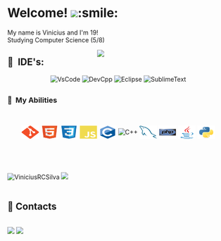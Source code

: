 <h1>Welcome! <img src="https://raw.githubusercontent.com/kaueMarques/kaueMarques/master/hi.gif" width="40px">:smile: </h1>

<p>My name is Vinicius and I'm 19! <br/>Studying Computer Science (5/8)</p> 

<img  align='right' width="300" src="https://pensador-digital.com/wp-content/uploads/2021/04/cover-img-1-1.png"> 

## <h2> :rocket: &nbsp;IDE's: </h2>

<p align="center">
	<img alt="VsCode" src="https://img.shields.io/badge/VSCode%20-%23F05556.svg?style=for-the-badge&logo=visualstudiocode&color=blue&logoColor=white"/>
	<img alt="DevCpp" src="https://img.shields.io/badge/Dev--C++%20-%23F05556.svg?style=for-the-badge&logo=c&color=darkblue&logoColor=white"/>
	<img alt="Eclipse" src="https://img.shields.io/badge/Eclipse%20-%23F05556.svg?style=for-the-badge&logo=eclipseide&color=orange&logoColor=white"/>
	<img alt="SublimeText" src="https://img.shields.io/badge/Sublime-Text%20-%23F05556.svg?style=for-the-badge&logo=sublimetext&color=darkorange&logoColor=white"/>
</p>

## <h3> :rocket: &nbsp;My Abilities </h3>
<br>
<p align="center">
	<img align="center" alt="GIT" height="30" width="40" src="https://raw.githubusercontent.com/devicons/devicon/master/icons/git/git-original.svg">
	<img align="center" alt="HTML" height="30" width="40" src="https://raw.githubusercontent.com/devicons/devicon/master/icons/html5/html5-original.svg">
	<img align="center" alt="CSS" height="30" width="40" src="https://raw.githubusercontent.com/devicons/devicon/master/icons/css3/css3-original.svg">  
	<img align="center" alt="Js" height="30" width="40" src="https://raw.githubusercontent.com/devicons/devicon/master/icons/javascript/javascript-plain.svg">  
	<img align="center" alt="C" height="30" width="40" src="https://raw.githubusercontent.com/devicons/devicon/master/icons/c/c-original.svg"> 
	<img align="center" alt="C++" height="30" width="40" src="https://icongr.am/devicon/cplusplus-original.svg"> 
	<img align="center" alt="MYSQL" height="30" width="40" src="https://raw.githubusercontent.com/devicons/devicon/master/icons/mysql/mysql-original.svg"> 
	<img align="center" alt="PHP" height="30" width="40" src="https://raw.githubusercontent.com/devicons/devicon/master/icons/php/php-original.svg">
	<img align="center" alt="JAVA" height="30" width="40" src="https://raw.githubusercontent.com/devicons/devicon/master/icons/java/java-original.svg">
	<img align="center" alt="PYTHON" height="30" width="40" src="https://raw.githubusercontent.com/devicons/devicon/master/icons/python/python-original.svg">
  <br>
</p>
</div>

<br/>
 <p align="center">
<br>
<div style="display: inline_block">

<img height="165em" src="https://github-readme-stats.vercel.app/api?username=ViniciusRCSilva&&show_icons=true&title_color=ffffff&icon_color=bb2acf&text_color=daf7dc&bg_color=151515" alt="ViniciusRCSilva"/> 
 
<img height="165em" src="https://github-readme-stats.vercel.app/api/top-langs/?username=ViniciusRCSilva&layout=compact&langs_count=16&theme=dark"/>
 
</div>
	   
  <br>
</p>
 
## 💬 Contacts
  <br>
  <div>
  <a href = "mailto: viniciusflexa@gmail.com"><img src="https://img.shields.io/badge/-Gmail-%23EA4335?style=for-the-badge&logo=gmail&logoColor=white" target="_blank"></a>
  <a href="https://www.linkedin.com/in/vinicius-rc-silva/" target="_blank">
  <img src="https://img.shields.io/badge/-LinkedIn-%230077B5?style=for-the-badge&logo=linkedin&logoColor=white" target="_blank"></a>
 </div>

